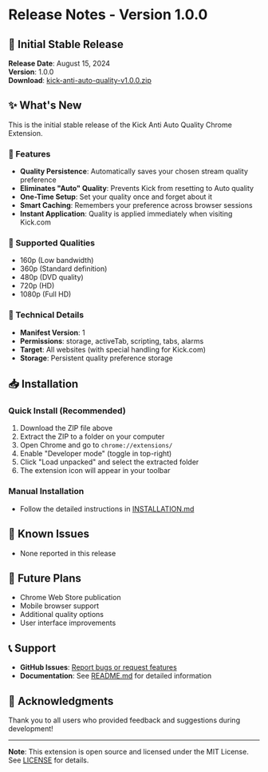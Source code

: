 # Release Notes - Version 1.0.0

## 🎉 Initial Stable Release

**Release Date**: August 15, 2024  
**Version**: 1.0.0  
**Download**: [kick-anti-auto-quality-v1.0.0.zip](kick-anti-auto-quality-v1.0.0.zip)

## ✨ What's New

This is the initial stable release of the Kick Anti Auto Quality Chrome Extension.

### 🚀 Features
- **Quality Persistence**: Automatically saves your chosen stream quality preference
- **Eliminates "Auto" Quality**: Prevents Kick from resetting to Auto quality
- **One-Time Setup**: Set your quality once and forget about it
- **Smart Caching**: Remembers your preference across browser sessions
- **Instant Application**: Quality is applied immediately when visiting Kick.com

### 🎯 Supported Qualities
- 160p (Low bandwidth)
- 360p (Standard definition)  
- 480p (DVD quality)
- 720p (HD)
- 1080p (Full HD)

### 🔧 Technical Details
- **Manifest Version**: 1
- **Permissions**: storage, activeTab, scripting, tabs, alarms
- **Target**: All websites (with special handling for Kick.com)
- **Storage**: Persistent quality preference storage

## 📥 Installation

### Quick Install (Recommended)
1. Download the ZIP file above
2. Extract the ZIP to a folder on your computer
3. Open Chrome and go to `chrome://extensions/`
4. Enable "Developer mode" (toggle in top-right)
5. Click "Load unpacked" and select the extracted folder
6. The extension icon will appear in your toolbar

### Manual Installation
- Follow the detailed instructions in [INSTALLATION.md](INSTALLATION.md)

## 🐛 Known Issues
- None reported in this release

## 🔮 Future Plans
- Chrome Web Store publication
- Mobile browser support
- Additional quality options
- User interface improvements

## 📞 Support
- **GitHub Issues**: [Report bugs or request features](https://github.com/firatmelih/kick-anti-auto-quality/issues)
- **Documentation**: See [README.md](README.md) for detailed information

## 🙏 Acknowledgments
Thank you to all users who provided feedback and suggestions during development!

---

**Note**: This extension is open source and licensed under the MIT License. See [LICENSE](LICENSE) for details.
